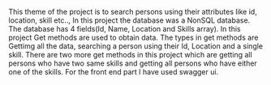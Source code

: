 This theme of the project is to search persons using their attributes like id, location, skill etc.., In this project the database was a NonSQL database. 
The database has 4 fields(Id, Name, Location and Skills array).
In this project Get methods are used to obtain data. 
The types in get methods are Gettimg all the data, searching a person using their Id, Location and a single skill.
There are two more get methods in this project which are getting all persons who have two same skills and getting all persons who have either one of the skills.
For the front end part I have used swagger ui.

